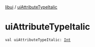 [libui](index.md) / [uiAttributeTypeItalic](./ui-attribute-type-italic.md)

# uiAttributeTypeItalic

`val uiAttributeTypeItalic: `[`Int`](https://kotlinlang.org/api/latest/jvm/stdlib/kotlin/-int/index.html)